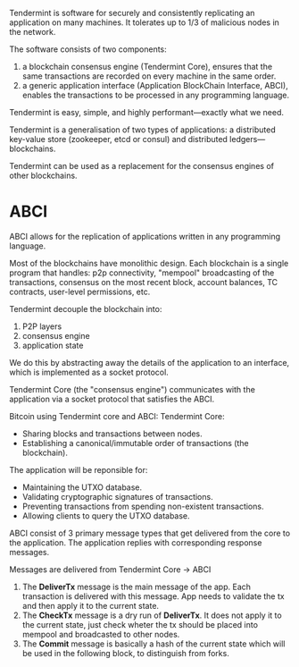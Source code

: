 Tendermint is software for securely and consistently replicating an application on many machines. It tolerates up to 1/3 of malicious nodes in the network.

The software consists of two components:
1. a blockchain consensus engine (Tendermint Core), ensures that the same transactions are recorded on every machine in the same order.
2. a generic application interface (Application BlockChain Interface, ABCI), enables the transactions to be processed in any programming language.

Tendermint is easy, simple, and highly performant—exactly what we need.

Tendermint is a generalisation of two types of applications: a distributed key-value store (zookeeper, etcd or consul) and distributed ledgers—blockchains.

Tendermint can be used as a replacement for the consensus engines of other blockchains.

# ABCI
ABCI allows for the replication of applications written in any programming language.

Most of the blockchains have monolithic design. Each blockchain is a single program that handles: p2p connectivity, "mempool" broadcasting of the transactions, consensus on the most recent block, account balances, TC contracts, user-level permissions, etc.

Tendermint decouple the blockchain into:
1. P2P layers
2. consensus engine
3. application state

We do this by abstracting away the details of the application to an interface, which is implemented as a socket protocol.

Tendermint Core (the "consensus engine") communicates with the application via a socket protocol that satisfies the ABCI.

Bitcoin using Tendermint core and ABCI:
Tendermint Core:
- Sharing blocks and transactions between nodes.
- Establishing a canonical/immutable order of transactions (the blockchain).

The application will be reponsible for:
- Maintaining the UTXO database.
- Validating cryptographic signatures of transactions.
- Preventing transactions from spending non-existent transactions.
- Allowing clients to query the UTXO database.


ABCI consist of 3 primary message types that get delivered from the core to the application. The application replies with corresponding response messages.

Messages are delivered from Tendermint Core -> ABCI

1. The **DeliverTx** message is the main message of the app. Each transaction is delivered with this message. App needs to validate the tx and then apply it to the current state.  
2. The **CheckTx** message is a dry run of **DeliverTx**. It does not apply it to the current state, just check wheter the tx should be placed into mempool and broadcasted to other nodes.
3. The **Commit** message is basically a hash of the current state which will be used in the following block, to distinguish from forks.

